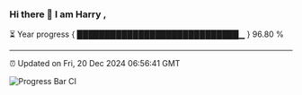 ### Hi there 👋 I am Harry , 

⏳ Year progress { █████████████████████████████▁ } 96.80 %

---

⏰ Updated on Fri, 20 Dec 2024 06:56:41 GMT

![Progress Bar CI](https://github.com/duykhang68/duykhang68/workflows/Progress%20Bar%20CI/badge.svg)
